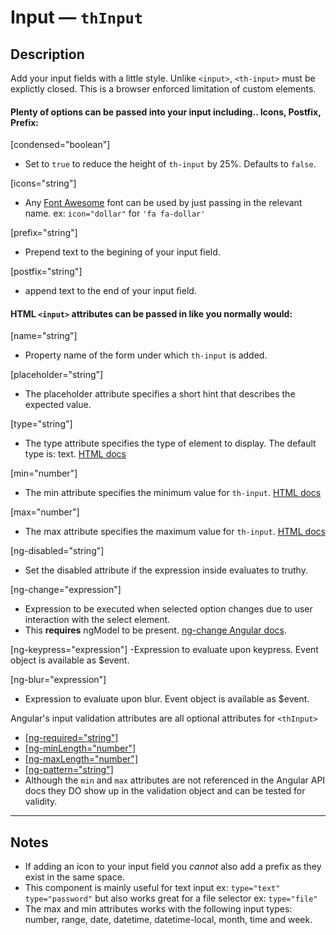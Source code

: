 # Input — `thInput`

## Description

Add your input fields with a little style. Unlike `<input>`, `<th-input>` must be
explictly closed. This is a browser enforced limitation of custom elements.

#### Plenty of options can be passed into your input including.. Icons, Postfix, Prefix:

[condensed="boolean"]
- Set to `true` to reduce the height of `th-input` by 25%. Defaults to `false`.

[icons="string"]
- Any [Font Awesome](https://fortawesome.github.io/Font-Awesome/icons/ "icons!")
font can be used by just passing in the relevant name. ex: `icon="dollar"` for `'fa fa-dollar'`

[prefix="string"]
- Prepend text to the begining of your input field.

[postfix="string"]
- append text to the end of your input field.

#### HTML `<input>` attributes can be passed in like you normally would:

[name="string"]
- Property name of the form under which `th-input` is added.

[placeholder="string"]
- The placeholder attribute specifies a short hint that describes the expected value.

[type="string"]
- The type attribute specifies the type of element to display. The default type is: text.
[HTML docs](https://developer.mozilla.org/en-US/docs/Web/HTML/Element/input)

[min="number"]
- The min attribute specifies the minimum value for `th-input`.
[HTML docs](https://developer.mozilla.org/en-US/docs/Web/HTML/Element/input)

[max="number"]
- The max attribute specifies the maximum value for `th-input`.
[HTML docs](https://developer.mozilla.org/en-US/docs/Web/HTML/Element/input)

[ng-disabled="string"]
- Set the disabled attribute if the expression inside evaluates to truthy.

[ng-change="expression"]
- Expression to be executed when selected option changes due to user interaction
with the select element.
- This **requires** ngModel to be present.
[ng-change Angular docs](https://docs.angularjs.org/api/ng/directive/ngChange).

[ng-keypress="expression"]
-Expression to evaluate upon keypress. Event object is available as $event.

[ng-blur="expression"]
- Expression to evaluate upon blur. Event object is available as $event.

Angular's input validation attributes are all optional attributes for `<thInput>`
  - [[ng-required="string"]](https://docs.angularjs.org/api/ng/directive/ngRequired)
  - [[ng-minLength="number"]](https://docs.angularjs.org/api/ng/directive/ngMinlength)
  - [[ng-maxLength="number"]](https://docs.angularjs.org/api/ng/directive/ngMaxlength)
  - [[ng-pattern="string"]](https://docs.angularjs.org/api/ng/directive/ngPattern)
  - Although the `min` and `max` attributes are not referenced in the Angular API docs
  they DO show up in the validation object and can be tested for validity.

---

## Notes

- If adding an icon to your input field you *cannot* also add a prefix as they
exist in the same space.
- This component is mainly useful for text input ex: `type="text"` `type="password"`
but also works great for a file selector ex: `type="file"`
- The max and min attributes works with the following input types: number, range,
date, datetime, datetime-local, month, time and week.
